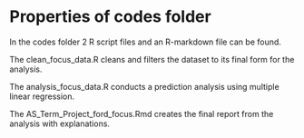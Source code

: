 # Properties of codes folder

In the codes folder 2 R script files and an R-markdown file can be found.

The clean_focus_data.R cleans and filters the dataset to its final form for the analysis.

The analysis_focus_data.R conducts a prediction analysis using multiple linear regression.

The AS_Term_Project_ford_focus.Rmd creates the final report from the analysis with explanations.